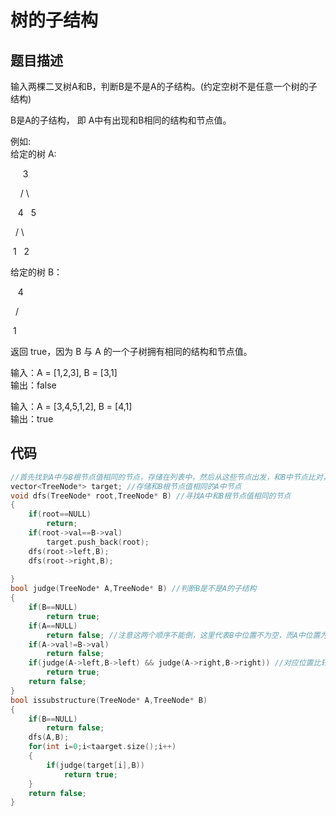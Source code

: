 # 树的子结构

## 题目描述

输入两棵二叉树A和B，判断B是不是A的子结构。(约定空树不是任意一个树的子结构)

B是A的子结构， 即 A中有出现和B相同的结构和节点值。

例如:\
给定的树 A:

     3
     
    / \
    
   4   5
   
  / \
  
 1   2
 
给定的树 B：

   4 
   
  /
  
 1
 
返回 true，因为 B 与 A 的一个子树拥有相同的结构和节点值。

输入：A = [1,2,3], B = [3,1]\
输出：false

输入：A = [3,4,5,1,2], B = [4,1]\
输出：true


## 代码

```C++
//首先找到A中与B根节点值相同的节点，存储在列表中，然后从这些节点出发，和B中节点比对，如果该位置B中节点为NULL,也默认符合条件
vector<TreeNode*> target; //存储和B根节点值相同的A中节点
void dfs(TreeNode* root,TreeNode* B) //寻找A中和B根节点值相同的节点
{
    if(root==NULL)
        return;
    if(root->val==B->val)
        target.push_back(root);
    dfs(root->left,B);
    dfs(root->right,B);
    
}
bool judge(TreeNode* A,TreeNode* B) //判断B是不是A的子结构
{
    if(B==NULL)
        return true;
    if(A==NULL)
        return false; //注意这两个顺序不能倒，这里代表B中位置不为空，而A中位置为空
    if(A->val!=B->val)
        return false;
    if(judge(A->left,B->left) && judge(A->right,B->right)) //对应位置比较
        return true;
    return false;
}
bool issubstructure(TreeNode* A,TreeNode* B)
{
    if(B==NULL)
        return false;
    dfs(A,B);
    for(int i=0;i<taarget.size();i++)
    {
        if(judge(target[i],B))
            return true;
    }
    return false;
}
```
